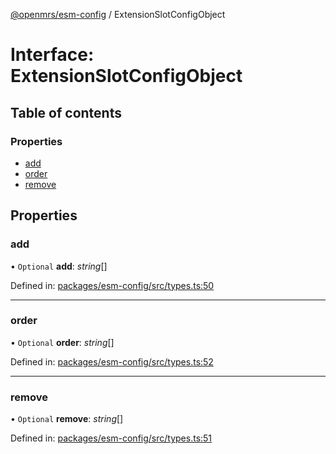 [@openmrs/esm-config](../API.md) / ExtensionSlotConfigObject

# Interface: ExtensionSlotConfigObject

## Table of contents

### Properties

- [add](extensionslotconfigobject.md#add)
- [order](extensionslotconfigobject.md#order)
- [remove](extensionslotconfigobject.md#remove)

## Properties

### add

• `Optional` **add**: *string*[]

Defined in: [packages/esm-config/src/types.ts:50](https://github.com/openmrs/openmrs-esm-core/blob/master/packages/esm-config/src/types.ts#L50)

___

### order

• `Optional` **order**: *string*[]

Defined in: [packages/esm-config/src/types.ts:52](https://github.com/openmrs/openmrs-esm-core/blob/master/packages/esm-config/src/types.ts#L52)

___

### remove

• `Optional` **remove**: *string*[]

Defined in: [packages/esm-config/src/types.ts:51](https://github.com/openmrs/openmrs-esm-core/blob/master/packages/esm-config/src/types.ts#L51)
